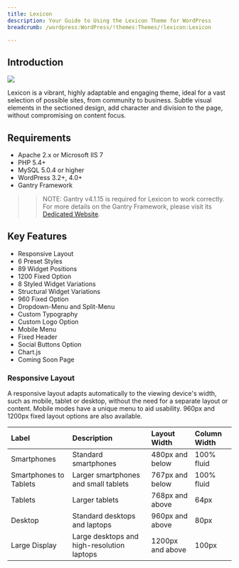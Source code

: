 ```yaml
---
title: Lexicon
description: Your Guide to Using the Lexicon Theme for WordPress
breadcrumb: /wordpress:WordPress/!themes:Themes/!lexicon:Lexicon

---
```


Introduction
-----

![][Lexicon]

Lexicon is a vibrant, highly adaptable and engaging theme, ideal for a vast selection of possible sites, from community to business. Subtle visual elements in the sectioned design, add character and division to the page, without compromising on content focus.

Requirements
-----

* Apache 2.x or Microsoft IIS 7
* PHP 5.4+
* MySQL 5.0.4 or higher
* WordPress 3.2+, 4.0+
* Gantry Framework

>> NOTE: Gantry v4.1.15 is required for Lexicon to work correctly. For more details on the Gantry Framework, please visit its [Dedicated Website][gantry].

Key Features
-----

* Responsive Layout
* 6 Preset Styles
* 89 Widget Positions
* 1200 Fixed Option
* 8 Styled Widget Variations
* Structural Widget Variations
* 960 Fixed Option
* Dropdown-Menu and Split-Menu
* Custom Typography
* Custom Logo Option
* Mobile Menu
* Fixed Header
* Social Buttons Option
* Chart.js
* Coming Soon Page

### Responsive Layout

A responsive layout adapts automatically to the viewing device's width, such as mobile, tablet or desktop, without the need for a separate layout or content. Mobile modes have a unique menu to aid usability. 960px and 1200px fixed layout options are also available.

| Label                  | Description                                | Layout Width     | Column Width |
| :----------            | :----------                                | :----------      | :----------  |
| Smartphones            | Standard smartphones                       | 480px and below  | 100% fluid   |
| Smartphones to Tablets | Larger smartphones and small tablets       | 767px and below  | 100% fluid   |
| Tablets                | Larger tablets                             | 768px and above  | 64px         |
| Desktop                | Standard desktops and laptops              | 960px and above  | 80px         |
| Large Display          | Large desktops and high-resolution laptops | 1200px and above | 100px        |

[gantry]: http://gantry.org/
[gantry_install]: ../../start/gantry.md
[Lexicon]: assets/lexicon.jpeg
[chart]: assets/chart.png
[roksprocket]: assets/roksprocket.jpg
[filezilla]: https://filezilla-project.org
[launcher]: ../../start/rocketlauncher.md
[colorchooser]: assets/colorchooser.jpg
[icondriven]: assets/icondriven.jpg
[dropdownmenu]: assets/dropdownmenu.jpg
